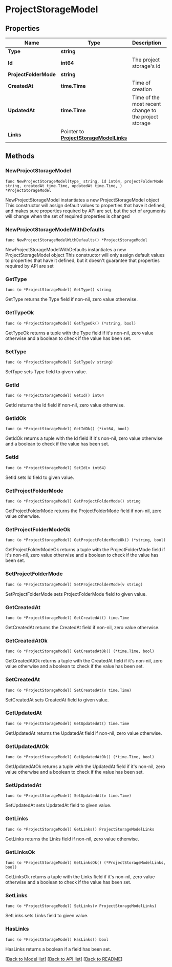 # ProjectStorageModel

## Properties

Name | Type | Description | Notes
------------ | ------------- | ------------- | -------------
**Type** | **string** |  | 
**Id** | **int64** | The project storage&#39;s id | 
**ProjectFolderMode** | **string** |  | 
**CreatedAt** | **time.Time** | Time of creation | 
**UpdatedAt** | **time.Time** | Time of the most recent change to the project storage | 
**Links** | Pointer to [**ProjectStorageModelLinks**](ProjectStorageModelLinks.md) |  | [optional] 

## Methods

### NewProjectStorageModel

`func NewProjectStorageModel(type_ string, id int64, projectFolderMode string, createdAt time.Time, updatedAt time.Time, ) *ProjectStorageModel`

NewProjectStorageModel instantiates a new ProjectStorageModel object
This constructor will assign default values to properties that have it defined,
and makes sure properties required by API are set, but the set of arguments
will change when the set of required properties is changed

### NewProjectStorageModelWithDefaults

`func NewProjectStorageModelWithDefaults() *ProjectStorageModel`

NewProjectStorageModelWithDefaults instantiates a new ProjectStorageModel object
This constructor will only assign default values to properties that have it defined,
but it doesn't guarantee that properties required by API are set

### GetType

`func (o *ProjectStorageModel) GetType() string`

GetType returns the Type field if non-nil, zero value otherwise.

### GetTypeOk

`func (o *ProjectStorageModel) GetTypeOk() (*string, bool)`

GetTypeOk returns a tuple with the Type field if it's non-nil, zero value otherwise
and a boolean to check if the value has been set.

### SetType

`func (o *ProjectStorageModel) SetType(v string)`

SetType sets Type field to given value.


### GetId

`func (o *ProjectStorageModel) GetId() int64`

GetId returns the Id field if non-nil, zero value otherwise.

### GetIdOk

`func (o *ProjectStorageModel) GetIdOk() (*int64, bool)`

GetIdOk returns a tuple with the Id field if it's non-nil, zero value otherwise
and a boolean to check if the value has been set.

### SetId

`func (o *ProjectStorageModel) SetId(v int64)`

SetId sets Id field to given value.


### GetProjectFolderMode

`func (o *ProjectStorageModel) GetProjectFolderMode() string`

GetProjectFolderMode returns the ProjectFolderMode field if non-nil, zero value otherwise.

### GetProjectFolderModeOk

`func (o *ProjectStorageModel) GetProjectFolderModeOk() (*string, bool)`

GetProjectFolderModeOk returns a tuple with the ProjectFolderMode field if it's non-nil, zero value otherwise
and a boolean to check if the value has been set.

### SetProjectFolderMode

`func (o *ProjectStorageModel) SetProjectFolderMode(v string)`

SetProjectFolderMode sets ProjectFolderMode field to given value.


### GetCreatedAt

`func (o *ProjectStorageModel) GetCreatedAt() time.Time`

GetCreatedAt returns the CreatedAt field if non-nil, zero value otherwise.

### GetCreatedAtOk

`func (o *ProjectStorageModel) GetCreatedAtOk() (*time.Time, bool)`

GetCreatedAtOk returns a tuple with the CreatedAt field if it's non-nil, zero value otherwise
and a boolean to check if the value has been set.

### SetCreatedAt

`func (o *ProjectStorageModel) SetCreatedAt(v time.Time)`

SetCreatedAt sets CreatedAt field to given value.


### GetUpdatedAt

`func (o *ProjectStorageModel) GetUpdatedAt() time.Time`

GetUpdatedAt returns the UpdatedAt field if non-nil, zero value otherwise.

### GetUpdatedAtOk

`func (o *ProjectStorageModel) GetUpdatedAtOk() (*time.Time, bool)`

GetUpdatedAtOk returns a tuple with the UpdatedAt field if it's non-nil, zero value otherwise
and a boolean to check if the value has been set.

### SetUpdatedAt

`func (o *ProjectStorageModel) SetUpdatedAt(v time.Time)`

SetUpdatedAt sets UpdatedAt field to given value.


### GetLinks

`func (o *ProjectStorageModel) GetLinks() ProjectStorageModelLinks`

GetLinks returns the Links field if non-nil, zero value otherwise.

### GetLinksOk

`func (o *ProjectStorageModel) GetLinksOk() (*ProjectStorageModelLinks, bool)`

GetLinksOk returns a tuple with the Links field if it's non-nil, zero value otherwise
and a boolean to check if the value has been set.

### SetLinks

`func (o *ProjectStorageModel) SetLinks(v ProjectStorageModelLinks)`

SetLinks sets Links field to given value.

### HasLinks

`func (o *ProjectStorageModel) HasLinks() bool`

HasLinks returns a boolean if a field has been set.


[[Back to Model list]](../README.md#documentation-for-models) [[Back to API list]](../README.md#documentation-for-api-endpoints) [[Back to README]](../README.md)


